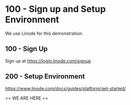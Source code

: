 # 100 - Sign up and Setup Environment

We use Linode for this demonstration.

## 100 - Sign Up

Sign up at https://login.linode.com/signup

## 200 - Setup Environment

https://www.linode.com/docs/guides/platform/get-started/

== WE ARE HERE ==
